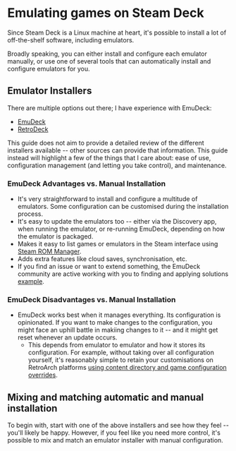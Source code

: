 # Emulating games on Steam Deck

Since Steam Deck is a Linux machine at heart, it's possible to install a lot of off-the-shelf software, including emulators.

Broadly speaking, you can either install and configure each emulator manually, or use one of several tools that can automatically install and configure emulators for you.

## Emulator Installers

There are multiple options out there; I have experience with EmuDeck:

- [EmuDeck](https://www.emudeck.com/)
- [RetroDeck](https://retrodeck.net/)

This guide does not aim to provide a detailed review of the different installers available -- other sources can provide that information.
This guide instead will highlight a few of the things that I care about: ease of use, configuration management (and letting you take control), and maintenance.

### EmuDeck Advantages vs. Manual Installation

- It's very straightforward to install and configure a multitude of emulators. Some configuration can be customised during the installation process.
- It's easy to update the emulators too -- either via the Discovery app, when running the emulator, or re-running EmuDeck, depending on how the emulator is packaged.
- Makes it easy to list games or emulators in the Steam interface using [Steam ROM Manager](https://steamgriddb.github.io/steam-rom-manager/).
- Adds extra features like cloud saves, synchronisation, etc.
- If you find an issue or want to extend something, the EmuDeck community are active working with you to finding and applying solutions [example](https://github.com/dragoonDorise/EmuDeck/pull/465).

### EmuDeck Disadvantages vs. Manual Installation

- EmuDeck works best when it manages everything. Its configuration is opinionated. If you want to make changes to the configuration, you might face an uphill battle in makiing changes to it -- and it might get reset whenever an update occurs.
    - This depends from emulator to emulator and how it stores its configuration. For example, without taking over all configuration yourself, it's reasonably simple to retain your customisations on RetroArch platforms [using content directory and game configuration overrides](https://docs.libretro.com/guides/overrides/).

## Mixing and matching automatic and manual installation

To begin with, start with one of the above installers and see how they feel -- you'll likely be happy.
However, if you feel like you need more control, it's possible to mix and match an emulator installer with manual configuration.
